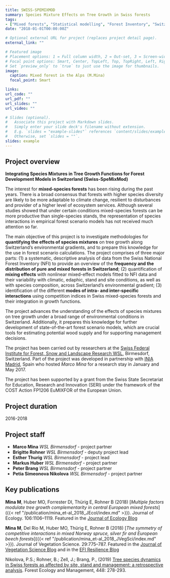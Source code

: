 ```yaml
---
title: SWISS-SPEMIXMOD
summary: Species Mixture Effects on Tree Growth in Swiss forests
tags:
- ["Mixed forests", "Statistical modelling", "Forest Inventory", "Switzerland"]
date: "2018-01-01T00:00:00Z"

# Optional external URL for project (replaces project detail page).
external_link: ""

# Featured image
# Placement options: 1 = Full column width, 2 = Out-set, 3 = Screen-width
# Focal point options: Smart, Center, TopLeft, Top, TopRight, Left, Right, BottomLeft, Bottom, BottomRight
# Set `preview_only` to `true` to just use the image for thumbnails.
image:
  caption: Mixed forest in the Alps (M.Mina)
  focal_point: Smart

links:
url_code: ""
url_pdf: ""
url_slides: ""
url_video: ""

# Slides (optional).
#   Associate this project with Markdown slides.
#   Simply enter your slide deck's filename without extension.
#   E.g. `slides = "example-slides"` references `content/slides/example-slides.md`.
#   Otherwise, set `slides = ""`.
slides: example
---
```


## Project overview
**Integrating Species Mixtures in Tree Growth Functions for Forest Development Models in Switzerland (Swiss-SpeMixMod)**

The interest for **mixed-species forests** has been rising during the past years. There is a broad consensus that forests with higher species diversity are likely to be more adaptable to climate change, resilient to disturbances and provider of a higher level of ecosystem services. Although several studies showed that under certain conditions mixed-species forests can be more productive than single-species stands, the representation of species interactions in empirical forest scenario models has not received much attention so far.

The main objective of this project is to investigate methodologies for **quantifying the effects of species mixtures** on tree growth along Switzerland’s environmental gradients, and to prepare this knowledge for the use in forest scenario calculations. The project comprises of three major parts: (1) a systematic, descriptive analysis of data from the Swiss National Forest Inventory (NFI) to provide an overview of the **frequency and the distribution of pure and mixed forests in Switzerland**; (2) quantification of **mixing effects** with nonlinear mixed-effect models fitted to NFI data and their variability with climatic, edaphic, stand and site conditions, as well as with species composition, across Switzerland’s environmental gradient; (3) identification of the different **modes of intra- and inter-specific interactions** using competition indices in Swiss mixed-species forests and their integration in growth functions.

The project  advances the understanding of the effects of species mixtures on tree growth under a broad range of environmental conditions in Switzerland. Additionally, it prepares this knowledge for further development of state-of-the-art forest scenario models, which are crucial tools for estimating potential wood supply and for supporting management decisions.

The project has been carried out by researchers at the [Swiss Federal Institute for Forest, Snow and Landscape Research WSL](https://www.wsl.ch/en/index.html), Birmesdorf, Switzerland. Part of the project was developed in partnership with [INIA Madrid](http://www.inia.es/IniaPortal/verPresentacionIngles.action), Spain who hosted *Marco Mina* for a research stay in January and May 2017.  

The project has been supported by a grant from the Swiss State Secretariat for Education, Research and Innovation (SERI) under the framework of the COST Action FP1206 EuMIXFOR of the European Union. 

## Project duration
2016-2018


## Project staff

 - **Marco Mina** *WSL Birmensdorf* - project partner
 - **Brigitte Rohner** *WSL Birmensdorf* - deputy project lead
 - **Esther Thurig** *WSL Birmensdorf* -  project lead
 - **Markus Huber** *WSL Birmensdorf* - project partner
 - **Peter Brang** *WSL Birmensdorf*  - project partner
 - **Petia Simeonova Nikolova** *WSL Birmensdorf*  - project partner



## Key publications

**Mina M**, Huber MO, Forrester DI, Thürig E, Rohner B (2018) [*Multiple factors modulate tree growth complementarity in central European mixed forests*]({{< ref "/publication/mina_et-al_2018_JEcol/index.md" >}}). Journal of Ecology. 106:1106–1119. Featured in the [Journal of Ecology Blog](https://jecologyblog.com/2017/09/18/diversity-effects-in-temperate-mixed-forests-are-modulated-by-stand-and-environmental-factors/)  

**Mina M**, Del Rio M, Huber MO, Thürig E, Rohner B (2018) [*The symmetry of competitive interactions in mixed Norway spruce, silver fir and European beech forests*]({{< ref "/publication/mina_et-al_2018_JVegSci/index.md" >}}). Journal of Vegetation Science. 29:775–787. Featured in the [Journal of Vegetation Science Blog](https://jvsavsblog.org/2018/09/15/the-symmetry-of-competition-a-battle-crown-to-crown-or-roots-to-roots/) and in the [EFI Resilience Blog](https://resilience-blog.com/2018/10/16/the-symmetry-of-competition-does-the-battle-take-place-above-or-below-our-feet/)

Nikolova, P.S.; Rohner, B.; Zell, J.; Brang, P., (2019) [Tree species dynamics in Swiss forests as affected by site, stand and management: a retrospective analysis](https://www.sciencedirect.com/science/article/abs/pii/S0378112719302373?via%3Dihub). Forest Ecology and Management, 448: 278-293.

